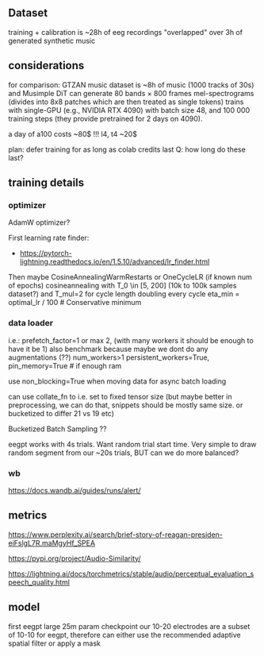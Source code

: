 
## Dataset

training + calibration is ~28h of eeg recordings
"overlapped" over 3h of generated synthetic music

## considerations

for comparison:
GTZAN music dataset is ~8h of music (1000 tracks of 30s)
and Musimple  DiT can generate 80 bands × 800 frames mel-spectrograms
(divides into 8x8 patches which are then treated as single tokens)
trains with single-GPU (e.g., NVIDIA RTX 4090) with batch size 48, and 100 000 training steps (they provide pretrained for 2 days on 4090).


a day of a100 costs ~80$ !!!
l4, t4 ~20$

plan: defer training for as long as colab credits last
Q: how long do these last?

## training details

### optimizer

AdamW optimizer?

First learning rate finder: 
 - https://pytorch-lightning.readthedocs.io/en/1.5.10/advanced/lr_finder.html

Then maybe CosineAnnealingWarmRestarts or OneCycleLR (if known num of epochs)
cosineannealing with T_0 \in [5, 200] (10k to 100k samples dataset?)
and T_mul=2 for cycle length doubling every cycle
eta_min = optimal_lr / 100   # Conservative minimum

### data loader

i.e.:
prefetch_factor=1 or max 2, (with many workers it should be enough to have it be 1) also benchmark because maybe we dont do any augmentations (??)
num_workers>1
persistent_workers=True,
pin_memory=True # if enough ram

use non_blocking=True when moving data for async batch loading

can use collate_fn to i.e. set to fixed tensor size (but maybe better in preprocessing, we can do that, snippets should be mostly same size. or bucketized to differ 21 vs 19 etc)

Bucketized Batch Sampling ??

eegpt works with 4s trials.
Want random trial start time. 
Very simple to draw random segment from our ~20s trials, BUT can we do more balanced?

### wb

https://docs.wandb.ai/guides/runs/alert/

## metrics

https://www.perplexity.ai/search/brief-story-of-reagan-presiden-eiFslgL7R.maMgyHf_SPEA

https://pypi.org/project/Audio-Similarity/

https://lightning.ai/docs/torchmetrics/stable/audio/perceptual_evaluation_speech_quality.html


## model

first eegpt
large 25m param checkpoint
our 10-20 electrodes are a subset of 10-10 for eegpt,
therefore can either use the recommended adaptive spatial filter
or apply a mask